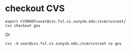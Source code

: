 # checkout CVS

    export CVSROOT=user@cvs.fsl.cs.sunysb.edu:/scm/cvsroot/
    cvs checkout gos

Or

    cvs -d user@cvs.fsl.cs.sunysb.edu:/scm/cvsroot co gos
